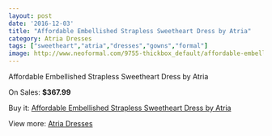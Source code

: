 ```yaml
---
layout: post
date: '2016-12-03'
title: "Affordable Embellished Strapless Sweetheart Dress by Atria"
category: Atria Dresses
tags: ["sweetheart","atria","dresses","gowns","formal"]
image: http://www.neoformal.com/9755-thickbox_default/affordable-embellished-strapless-sweetheart-dress-by-atria.jpg
---
```

Affordable Embellished Strapless Sweetheart Dress by Atria

On Sales: **$367.99**
<a href="https://www.neoformal.com/en/atria-dresses/3380-affordable-embellished-strapless-sweetheart-dress-by-atria.html"><amp-img layout="responsive" width="600" height="600" src="//www.neoformal.com/9755-thickbox_default/affordable-embellished-strapless-sweetheart-dress-by-atria.jpg" alt="Affordable Embellished Strapless Sweetheart Dress by Atria 0" /></a>
<a href="https://www.neoformal.com/en/atria-dresses/3380-affordable-embellished-strapless-sweetheart-dress-by-atria.html"><amp-img layout="responsive" width="600" height="600" src="//www.neoformal.com/9759-thickbox_default/affordable-embellished-strapless-sweetheart-dress-by-atria.jpg" alt="Affordable Embellished Strapless Sweetheart Dress by Atria 1" /></a>
<a href="https://www.neoformal.com/en/atria-dresses/3380-affordable-embellished-strapless-sweetheart-dress-by-atria.html"><amp-img layout="responsive" width="600" height="600" src="//www.neoformal.com/9758-thickbox_default/affordable-embellished-strapless-sweetheart-dress-by-atria.jpg" alt="Affordable Embellished Strapless Sweetheart Dress by Atria 2" /></a>
<a href="https://www.neoformal.com/en/atria-dresses/3380-affordable-embellished-strapless-sweetheart-dress-by-atria.html"><amp-img layout="responsive" width="600" height="600" src="//www.neoformal.com/9757-thickbox_default/affordable-embellished-strapless-sweetheart-dress-by-atria.jpg" alt="Affordable Embellished Strapless Sweetheart Dress by Atria 3" /></a>
<a href="https://www.neoformal.com/en/atria-dresses/3380-affordable-embellished-strapless-sweetheart-dress-by-atria.html"><amp-img layout="responsive" width="600" height="600" src="//www.neoformal.com/9756-thickbox_default/affordable-embellished-strapless-sweetheart-dress-by-atria.jpg" alt="Affordable Embellished Strapless Sweetheart Dress by Atria 4" /></a>

Buy it: [Affordable Embellished Strapless Sweetheart Dress by Atria](https://www.neoformal.com/en/atria-dresses/3380-affordable-embellished-strapless-sweetheart-dress-by-atria.html "Affordable Embellished Strapless Sweetheart Dress by Atria")

View more: [Atria Dresses](https://www.neoformal.com/en/39-atria-dresses "Atria Dresses")